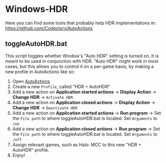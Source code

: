# Windows-HDR
Here you can find some tools that probably help HDR implementations in: https://github.com/Codectory/AutoActions

## toggleAutoHDR.bat
This script toggles whether Window's "Auto HDR" setting is turned on. It is meant to be used in conjunction with HDR. "Auto HDR" might work in most cases, but this allows you to control it on a per-game basis, by making a new profile in AutoActions like so:
1) Open <a href="https://github.com/Codectory/AutoActions">AutoActions</a>
2) Create a new `Profile`, called "HDR + AutoHDR"
3) Add a new action on **Application started actions** -> **Display Action** -> **Change HDR** -> `Activate HDR`
4) Add a new action on **Application closed actions** -> **Display Action** -> **Change HDR** -> `Deactivate HDR`
5) Add a new action on **Application started actions** -> **Run program** -> Set the `File path` to where toggleAutoHDR.bat is located. Set `Arguments` to `/on`
6) Add a new action on **Application closed actions** -> **Run program** -> Set the `File path` to where toggleAutoHDR.bat is located. Set `Arguments` to `/off`
7) Assign relevant games, such as Halo: MCC to this new "HDR + AutoHDR" profile.
8) Enjoy!
